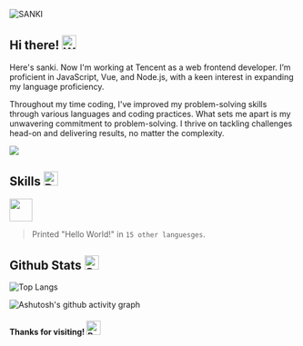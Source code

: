![SANKI](https://res.wx.qq.com/op_res/2hN3hZ16nzljLlWgdkGCauMA8XGwXnVy3yv4XEozv8E4IzWCI8pDvMvVslUBw1INddjFiFrhao5Sj2O3HdvE3g)

## Hi there! <img src="https://raw.githubusercontent.com/Tarikul-Islam-Anik/Animated-Fluent-Emojis/master/Emojis/Hand%20gestures/Waving%20Hand.png" alt="Waving Hand" width="25" height="25" /> 

Here's sanki. Now I'm working at Tencent as a web frontend developer. I’m proficient in JavaScript, Vue, and Node.js, with a keen interest in expanding my language proficiency.

Throughout my time coding, I've improved my problem-solving skills through various languages and coding practices. What sets me apart is my unwavering commitment to problem-solving. I thrive on tackling challenges head-on and delivering results, no matter the complexity.

<picture>
  <source media="(prefers-color-scheme: dark)" srcset="https://readme-typing-svg.demolab.com?font=Nothing+You+Could+Do&size=22&pause=1000&color=FFFFFF&width=500&lines=where+creativity+meets+code" />
  <source media="(prefers-color-scheme: light)" srcset="https://readme-typing-svg.demolab.com?font=Nothing+You+Could+Do&size=22&pause=1000&color=000000&width=500&lines=where+creativity+meets+code" />
  <img src="https://readme-typing-svg.demolab.com?font=Nothing+You+Could+Do&size=22&pause=1000&color=000000&width=500&lines=where+creativity+meets+code" />
</picture>

## Skills <img src="https://raw.githubusercontent.com/Tarikul-Islam-Anik/Animated-Fluent-Emojis/master/Emojis/Travel%20and%20places/Rocket.png" alt="Rocket" width="25" height="25" />

<p align="left">
  <a href="https://skillicons.dev">
    <img src="https://skillicons.dev/icons?i=js,ts,vue,vite,webpack,nodejs,vscode,notion&theme=light" height="40" />
  </a>
</p>

> Printed "Hello World!" in `15 other languesges`.

## Github Stats <img src="https://raw.githubusercontent.com/Tarikul-Islam-Anik/Animated-Fluent-Emojis/master/Emojis/Travel%20and%20places/Star.png" alt="Star" width="25" height="25" />

![Top Langs](https://github-readme-stats.vercel.app/api/top-langs/?username=sankigan&layout=compact)

<!-- ![GitHub stats](https://github-readme-stats.vercel.app/api?username=sankigan&show_icons=true&theme=) -->

![Ashutosh's github activity graph](https://github-readme-activity-graph.vercel.app/graph?username=sankigan&theme=vue&hide_border=true)

#### Thanks for visiting! <img src="https://raw.githubusercontent.com/Tarikul-Islam-Anik/Animated-Fluent-Emojis/master/Emojis/Smilies/Partying%20Face.png" alt="Partying Face" width="25" height="25" />
